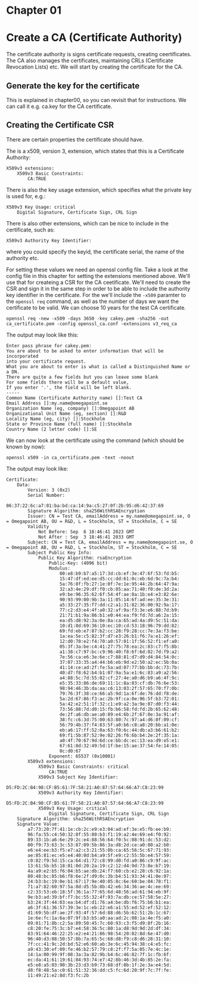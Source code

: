# Chapter 01

# Create a CA (Certificate Authority)

The certificate authority is signs certificate requests, creating ceertificates. The CA also manages the certificates, maintaining CRLs (Certificate Revocation Lists) etc.
We will start by creating the certificate for the CA.

## Generate the key for the certificate

This is explained in chapter00, so you can revisit that for instructions. We can call it e.g. ca.key for the CA certificate.

## Creating the Certificate CSR

There are certain properties the certificate should have.

The is a x509, version 3, extension, which states that this is a Certificate Authority:
```
X509v3 extensions:
    X509v3 Basic Constraints: 
        CA:TRUE
```
There is also the key usage extension, which specifies what the private key is used for, e.g.:
```
X509v3 Key Usage: critical
    Digital Signature, Certificate Sign, CRL Sign
```
There is also other extensions, which can be nice to include in the certificate, such as:
```
X509v3 Authority Key Identifier: 
```
where you could specify the keyid, the certificate serial, the name of the authority etc.

For setting these values we need an openssl config file. Take a look at the config file in this chapter for setting the extensions mentioned above. We'll use that for createing a CSR for the CA ceetificate. We'll need to create the CSR and sign it in the same step in order to be able to include the authority key identifier in the certificate. For the we'll include the `-x509` paramter to the `openssl req` command, as well as the number of days we want the certificate to be valid. We can choose 10 years for the test CA certificate.

`openssl req -new -x509 -days 3650 -key cakey.pem -sha256 -out ca_certificate.pem -config openssl_ca.conf -extensions v3_req_ca`

The output may look like this:

```shell
Enter pass phrase for cakey.pem:
You are about to be asked to enter information that will be incorporated
into your certificate request.
What you are about to enter is what is called a Distinguished Name or a DN.
There are quite a few fields but you can leave some blank
For some fields there will be a default value,
If you enter '.', the field will be left blank.
-----
Common Name (Certificate Authority name) []:Test CA
Email Address []:my.name@omegapoint.se
Organization Name (eg, company) []:Omegapoint AB
Organizational Unit Name (eg, section) []:R&D
Locality Name (eg, city) []:Stockholm
State or Province Name (full name) []:Stockholm
Country Name (2 letter code) []:SE
```

We can now look at the certificate using the command (which should be known by now):

`openssl x509 -in ca_certificate.pem -text -noout`

The output may look like:
```
Certificate:
    Data:
        Version: 3 (0x2)
        Serial Number:
            06:37:22:6c:a7:01:ba:bd:ca:14:9a:c5:27:0f:2b:95:d6:42:37:69
        Signature Algorithm: sha256WithRSAEncryption
        Issuer: CN = Test CA, emailAddress = my.name@omegapoint.se, O = Omegapoint AB, OU = R&D, L = Stockholm, ST = Stockholm, C = SE
        Validity
            Not Before: Sep  6 18:46:41 2023 GMT
            Not After : Sep  3 18:46:41 2033 GMT
        Subject: CN = Test CA, emailAddress = my.name@omegapoint.se, O = Omegapoint AB, OU = R&D, L = Stockholm, ST = Stockholm, C = SE
        Subject Public Key Info:
            Public Key Algorithm: rsaEncryption
                Public-Key: (4096 bit)
                Modulus:
                    00:e8:b9:b7:a5:17:3d:cb:ef:3e:47:6f:53:fd:b5:
                    15:47:df:ed:ee:d5:cc:dd:61:0c:eb:6d:9c:7a:b4:
                    5a:76:8f:fb:27:1e:0f:7e:1e:95:44:2b:64:47:9a:
                    32:a3:4e:29:df:f0:cb:85:aa:71:40:f0:de:3d:2a:
                    e9:be:96:35:62:6f:54:4f:ae:8a:1b:e4:e3:82:6e:
                    90:93:99:00:9b:3a:11:05:14:6f:ad:ee:35:3e:31:
                    a5:33:27:35:f7:dd:c2:a1:31:82:36:00:92:9a:17:
                    77:c2:d3:e4:4f:a0:32:af:9a:f3:3e:e6:88:7d:b9:
                    21:71:b1:9a:86:b1:e0:44:ea:f9:fd:7d:a6:2a:15:
                    ea:d5:d8:92:3a:0e:8a:ca:65:ad:4a:d9:5c:51:da:
                    10:d1:8d:69:36:10:ec:10:cd:53:18:96:79:dd:82:
                    69:fd:eb:e7:87:b2:cc:28:f9:28:cc:7e:3a:f3:be:
                    1a:ea:5e:c5:82:3f:d7:e3:26:b1:f6:7a:e1:26:ef:
                    12:d0:70:e2:f4:70:a0:57:01:1f:56:52:f1:ef:a0:
                    05:3f:3a:be:c4:41:27:75:78:ea:2c:83:c7:f5:8b:
                    a1:38:c7:97:bc:c9:96:40:f8:6f:6d:02:7d:f9:a2:
                    7e:56:ca:e6:3e:6e:c7:88:81:d7:d9:d4:84:54:0c:
                    37:07:33:35:a4:44:b6:eb:9d:e2:50:a2:ec:5b:0a:
                    41:14:ce:ad:2f:fe:5a:ad:07:77:bb:bb:dc:73:7b:
                    40:d7:f8:62:b4:b1:07:9a:5a:e1:6c:83:a9:a2:56:
                    a4:88:5c:7d:55:02:cf:27:4e:a0:d6:b9:a6:4f:9c:
                    e5:35:33:86:de:69:11:1c:8a:03:cf:db:76:6e:53:
                    98:94:46:3b:da:aa:c6:13:03:2f:57:65:70:f7:0b:
                    79:76:3f:38:ce:66:a5:9d:1a:6f:de:76:dd:f8:de:
                    5a:2d:67:86:f3:ac:2b:9f:ca:0e:96:5f:b3:72:01:
                    5a:42:e2:51:1f:32:c1:e9:a2:3a:9e:07:d0:f3:44:
                    73:56:88:7d:d0:15:fb:b6:58:fd:fd:2b:65:62:48:
                    de:2f:a6:db:ae:a0:89:e4:6b:2f:67:0e:3a:91:af:
                    38:fc:c6:3d:75:00:63:80:7c:97:a4:d6:0f:09:cf:
                    56:79:4b:37:f4:83:5f:a0:b6:c8:a8:20:bb:a1:0e:
                    eb:a6:17:ff:52:0a:63:f0:6c:44:db:a3:b6:61:b2:
                    69:f1:5b:87:52:9e:02:26:f6:6b:b4:2e:2f:35:1a:
                    a0:4f:70:67:9d:6d:ce:bb:dc:ec:13:ea:d9:e5:e1:
                    67:61:8d:32:49:5d:1f:be:15:ae:37:54:fe:14:05:
                    0c:d0:67
                Exponent: 65537 (0x10001)
        X509v3 extensions:
            X509v3 Basic Constraints: critical
                CA:TRUE
            X509v3 Subject Key Identifier: 
                D5:FD:2C:B4:98:CF:B5:61:7F:58:21:A0:87:57:64:66:A7:C8:23:99
            X509v3 Authority Key Identifier: 
                D5:FD:2C:B4:98:CF:B5:61:7F:58:21:A0:87:57:64:66:A7:C8:23:99
            X509v3 Key Usage: critical
                Digital Signature, Certificate Sign, CRL Sign
    Signature Algorithm: sha256WithRSAEncryption
    Signature Value:
        a7:73:20:7f:41:1e:cb:2c:e9:e3:04:ad:ef:3e:e5:fb:ee:b9:
        96:fa:55:c4:50:32:8f:55:80:b3:f1:19:a2:4e:69:e4:f0:92:
        89:33:1b:a6:6e:29:2c:e4:88:56:64:f0:5c:08:91:dc:53:d2:
        00:f9:73:63:3c:53:87:09:5b:86:3a:d8:2d:ce:a0:80:a2:b0:
        e6:e4:ee:b3:f5:e7:a2:c3:21:55:0b:ca:65:56:5c:67:71:93:
        ae:85:81:ec:e5:e4:40:0d:b4:a9:5f:e9:c2:55:5b:e4:57:59:
        c0:82:f9:5d:15:ca:64:d1:72:c8:99:d0:fd:a0:86:c9:9f:ac:
        13:61:5b:b5:18:01:0d:20:2a:19:c2:12:d4:9d:73:8e:b7:19:
        4a:a9:e2:b5:f6:04:b5:ae:db:24:f7:60:cb:e2:28:c6:92:1a:
        80:48:bc:85:b6:f8:6e:2f:d9:0c:3b:b4:51:93:34:41:0e:07:
        24:b3:bc:19:0e:b1:67:17:9e:40:05:8c:6e:60:be:04:78:f1:
        71:a7:82:60:97:5a:8d:d5:5b:8b:42:e6:34:36:ae:4c:ee:69:
        c2:33:53:eb:18:5f:36:1a:77:65:6d:48:56:ad:61:94:eb:9f:
        9e:b3:ad:39:bf:f7:bc:55:32:4f:93:7a:db:ce:57:58:5e:27:
        b3:24:3f:44:03:ea:b4:df:d1:76:a4:be:db:f6:75:b6:b1:ea:
        a6:3f:61:36:57:39:3e:1c:eb:22:e6:a1:55:ed:52:ef:52:12:
        d1:69:5b:df:ae:2f:93:4f:57:6d:88:d6:5b:62:51:2b:1c:67:
        1e:6e:fc:1a:6a:07:9f:b3:b5:a0:aa:ad:2c:08:1a:4e:f5:a0:
        09:01:71:8b:c2:5a:89:50:45:7c:60:93:c3:f5:d9:8f:2b:16:
        c8:20:fe:75:3c:b7:e4:58:36:5c:80:1a:d8:9d:9d:2d:df:34:
        83:91:64:46:22:25:e2:e4:21:86:98:54:20:02:8d:6e:47:d0:
        96:40:d3:08:50:57:8b:7a:65:5c:68:d8:f9:c8:d6:28:31:10:
        7f:cc:41:9c:2d:bd:52:e6:60:ab:3e:6c:45:94:38:c4:e5:fc:
        a9:43:30:ef:09:fe:46:b2:57:79:c8:2f:f7:5a:05:7e:4c:1e:
        14:1a:00:99:9f:08:3a:3a:82:9b:b4:6c:46:82:7f:1c:fb:6f:
        ec:da:41:61:19:61:84:93:74:e7:42:8b:46:3d:4b:85:2e:fa:
        e5:e8:a5:03:90:3b:23:d3:b9:73:68:df:0b:1f:2e:3a:e4:5d:
        d8:f8:48:5a:c0:61:51:32:36:dd:c5:fc:6d:20:9f:7c:7f:fe:
        11:49:21:e2:8d:f3:fc:2b
```
